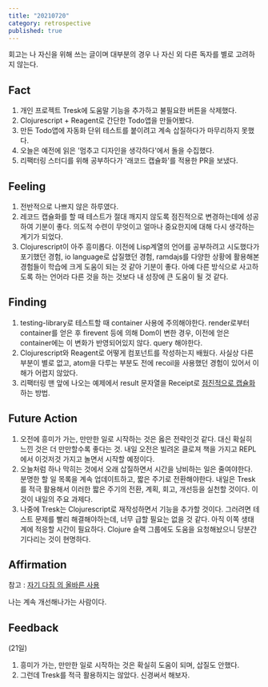 ```yaml
---
title: "20210720"
category: retrospective
published: true
---
```

회고는 나 자신을 위해 쓰는 글이며 대부분의 경우 나 자신 외 다른 독자를 별로 고려하지 않는다.

## Fact

1. 개인 프로젝트 Tresk에 도움말 기능을 추가하고 불필요한 버튼을 삭제했다.
2. Clojurescript + Reagent로 간단한 Todo앱을 만들어봤다.
3. 만든 Todo앱에 자동화 단위 테스트를 붙이려고 계속 삽질하다가 마무리하지 못했다.
4. 오늘은 예전에 읽은 '멈추고 디자인을 생각하다'에서 돌을 수집했다.
5. 리팩터링 스터디를 위해 공부하다가 '래코드 캡슐화'를 적용한 PR을 보냈다.

## Feeling

1. 전반적으로 나쁘지 않은 하루였다.
2. 레코드 캡슐화를 할 때 테스트가 절대 깨지지 않도록 점진적으로 변경하는데에 성공하여 기분이 좋다. 의도적 수련이 무엇이고 얼마나 중요한지에 대해 다시 생각하는 계기가 되었다.
3. Clojurescript이 아주 흥미롭다. 이전에 Lisp계열의 언어를 공부하려고 시도했다가 포기했던 경험, io language로 삽질했던 경험, ramdajs를 다양한 상황에 활용해본 경험들이 학습에 크게 도움이 되는 것 같아 기분이 좋다. 아예 다른 방식으로 사고하도록 하는 언어라 다른 것을 하는 것보다 내 성장에 큰 도움이 될 것 같다.

## Finding

1. testing-library로 테스트할 때 container 사용에 주의해야한다. render로부터 container를 얻은 후 firevent 등에 의해 Dom이 변한 경우, 이전에 얻은 container에는 이 변화가 반영되어있지 않다. query 해야한다.
2. Clojurescript와 Reagent로 어떻게 컴포넌트를 작성하는지 배웠다. 사실상 다른 부분이 별로 없고, atom을 다루는 부분도 전에 recoil을 사용했던 경험이 있어서 이해가 어렵지 않았다.
3. 리팩터링 맨 앞에 나오는 예제에서 result 문자열을 Receipt로 [점진적으로 캡슐화](https://github.com/hannut91/refactoring/pull/8)하는 방법.

## Future Action

1. 오전에 흥미가 가는, 만만한 일로 시작하는 것은 옳은 전략인것 같다. 대신 확실히 느낀 것은 더 만만할수록 좋다는 것. 내일 오전은 빌려온 클로져 책을 가지고 REPL에서 이것저것 가지고 놀면서 시작할 예정이다.
2. 오늘처럼 하나 막히는 것에서 오래 삽질하면서 시간을 낭비하는 일은 줄여야한다. 분명한 할 일 목록을 계속 업데이트하고, 짧은 주기로 전환해야한다. 내일은 Tresk를 적극 활용해서 이러한 짧은 주기의 전환, 계획, 회고, 개선등을 실천할 것이다. 이것이 내일의 주요 과제다.
3. 나중에 Tresk는 Clojurescript로 재작성하면서 기능을 추가할 것이다. 그러려면 테스트 문제를 빨리 해결해야하는데, 너무 급할 필요는 없을 것 같다. 아직 이쪽 생태계에 적응할 시간이 필요하다. Clojure 슬랙 그룹에도 도움을 요청해놨으니 당분간 기다리는 것이 현명하다.

## Affirmation

참고 : [자기 다짐 의 올바른 사용](https://escapefromcoding.tistory.com/301)

나는 계속 개선해나가는 사람이다.

## Feedback

(21일)

1. 흥미가 가는, 만만한 일로 시작하는 것은 확실히 도움이 되며, 삽질도 안했다.
2. 그런데 Tresk를 적극 활용하지는 않았다. 신경써서 해보자.
